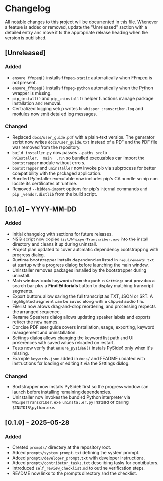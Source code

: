 # Changelog

All notable changes to this project will be documented in this file.
Whenever a feature is added or removed, update the "Unreleased" section with a detailed entry and move it to the appropriate release heading when the version is published.

## [Unreleased]
### Added
- `ensure_ffmpeg()` installs `ffmpeg-static` automatically when FFmpeg is not present.
- `ensure_ffmpeg()` installs `ffmpeg-python` automatically when the Python wrapper is missing.
- `pip_install()` and `pip_uninstall()` helper functions manage package installation and removal.
- Centralized logging setup writes to `whisper_transcriber.log` and modules now
  emit detailed log messages.

### Changed
 - Replaced `docs/user_guide.pdf` with a plain-text version. The generator
   script now writes `docs/user_guide.txt` instead of a PDF and the PDF file was
   removed from the repository.
 - `build_installer.py` now passes `--paths src` to `PyInstaller.__main__.run`
   so bundled executables can import the `bootstrapper` module without errors.
- `bootstrapper` and `uninstaller` now invoke pip via subprocess for better
  compatibility with the packaged application.
- Bundled PyInstaller executable now includes pip's CA bundle so pip can
  locate its certificates at runtime.
- Removed `--hidden-import` options for pip's internal commands and
  `pip._vendor.distlib` from the build script.

## [0.1.0] – YYYY-MM-DD
### Added
- Initial changelog with sections for future releases.
- NSIS script now copies `dist/WhisperTranscriber.exe` into the install directory and cleans it up during uninstall.
- Project plan updated to cover automatic dependency bootstrapping with progress dialog.
- Runtime bootstrapper installs dependencies listed in `requirements.txt` at
  startup with a progress dialog before launching the main window.
- Uninstaller removes packages installed by the bootstrapper during uninstall.
- Main window loads keywords from the path in `Settings` and provides a search
  bar plus a **Find Editorials** button to display matching transcript segments.
- Export buttons allow saving the full transcript as TXT, JSON or SRT. A
  highlighted segment can be saved along with a clipped audio file.
- File list now allows drag-and-drop reordering, and processing respects the
    arranged sequence.
- Rename Speakers dialog allows updating speaker labels and exports reflect the
    new names.
- Concise PDF user guide covers installation, usage, exporting, keyword
  management and uninstallation.
- Settings dialog allows changing the keyword list path and UI preferences with
    saved values reloaded on restart.
- Tests now verify that `ensure_pyside6()` installs PySide6 only when it's
  missing.
- Example `keywords.json` added in `docs/` and README updated with instructions
  for loading or editing it via the Settings dialog.

### Changed
- Bootstrapper now installs PySide6 first so the progress window can launch
  before installing remaining dependencies.
- Uninstaller now invokes the bundled Python interpreter via
  `WhisperTranscriber.exe uninstaller.py` instead of calling `$INSTDIR\python.exe`.


## [0.1.0] - 2025-05-28
### Added
- Created `prompts/` directory at the repository root.
- Added `prompts/system_prompt.txt` defining the system prompt.
- Added `prompts/developer_prompt.txt` with developer instructions.
- Added `prompts/contributor_tasks.txt` describing tasks for contributors.
- Introduced `self_review_checklist.md` to outline verification steps.
- README now links to the prompts directory and the checklist.
